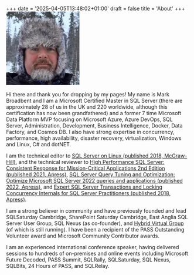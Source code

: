 +++
date = '2025-04-05T13:48:02+01:00'
draft = false
title = 'About'
+++
![Me in Finland](/images/shared/me-fin.webp "Me in Finland")

Hi there and thank you for dropping by my pages!
My name is Mark Broadbent and I am a Microsoft Certified Master in SQL Server (there are approximately 28 of us in the UK and 220 worldwide, although this certification has now been grandfathered) and a former 7 time Microsoft Data Platform MVP focusing on Microsoft Azure, Azure DevOps, SQL Server, Administration, Development, Business Intelligence, Docker, Data Factory, and Cosmos DB. I also have strong expertise in concurrency, performance, high availability, disaster recovery, virtualization, Windows and Linux, C# and dotNET.

I am the technical editor to [SQL Server on Linux (published 2018, McGraw-Hill)](https://www.amazon.com/Microsoft-SQL-Server-2017-Linux-ebook/dp/B07DCH314W/), and the technical reviewer to [High Performance SQL Server: Consistent Response for Mission-Critical Applications 2nd Edition (published 2021, Apress)](https://www.amazon.com/High-Performance-SQL-Server-Mission-Critical-ebook/dp/B08TQR3NMF), [SQL Server Query Tuning and Optimization: Optimize Microsoft SQL Server 2022 queries and applications (published 2022, Apress)](https://www.amazon.com/SQL-Server-Query-Tuning-Optimization/dp/1803242620), and [Expert SQL Server Transactions and Locking Concurrency Internals for SQL Server Practitioners (published 2018, Apress)](https://www.amazon.com/Expert-Server-Transactions-Locking-Practitioners-ebook/dp/B07FXCW836).

I am a strong believer in community and have previously founded and lead SQLSaturday Cambridge, SharePoint Saturday Cambridge, East Anglia SQL Server User Group, SQL Nexus (as co-founder), and [Hybrid Virtual Group](https://www.meetup.com/hybrid-virtual-group/) (of which is still running). I have been a recipient of the PASS Outstanding Volunteer award and Microsoft Community Contributor awards.

I am an experienced international conference speaker, having delivered sessions to hundreds of on-premises and online events including Microsoft Future Decoded, PASS Summit, SQLRally, SQLSaturday, SQL Nexus, SQLBits, 24 Hours of PASS, and SQLRelay.